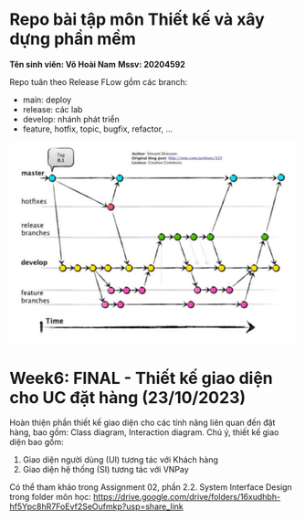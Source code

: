 # Repo bài tập môn Thiết kế và xây dựng phần mềm
**Tên sinh viên: Võ Hoài Nam**
**Mssv: 20204592**

Repo tuân theo Release FLow gồm các branch:
- main: deploy
- release: các lab 
- develop: nhánh phát triển
- feature, hotfix, topic, bugfix, refactor, ...

![Alt text](workflow.png)


# Week6: FINAL - Thiết kế giao diện cho UC đặt hàng (23/10/2023)
Hoàn thiện phần thiết kế giao diện cho các tính năng liên quan đến đặt hàng, bao gồm: Class diagram, Interaction diagram. Chú ý, thiết kế giao diện bao gồm:
1. Giao diện người dùng (UI) tương tác với Khách hàng
2. Giao diện hệ thống (SI) tương tác với VNPay

Có thể tham khảo trong Assignment 02, phần 2.2. System Interface Design trong folder môn học: https://drive.google.com/drive/folders/16xudhbh-hf5Ypc8hR7FoEvf2SeOufmkp?usp=share_link

